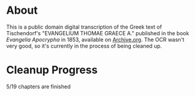 # About 
This is a public domain digital transcription of the Greek text of Tischendorf's "EVANGELIUM THOMAE GRAECE A." published in the book _Evangelia Apocrypha_ in 1853, available on [Archive.org](https://archive.org/details/bub_gb_XfU2AAAAMAAJ/page/n227/).
The OCR wasn't very good, so it's currently in the process of being cleaned up. 

# Cleanup Progress
5/19 chapters are finished
